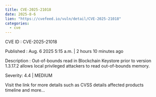 ```yaml
--- 
title: CVE-2025-21018
date: 2025-8-6
lien: "https://cvefeed.io/vuln/detail/CVE-2025-21018"
categories:
  - cve
---
```


CVE ID : CVE-2025-21018

Published :  Aug. 6
2025
5:15 a.m. | 2 hours
10 minutes ago

Description : Out-of-bounds read in Blockchain Keystore prior to version 1.3.17.2 allows local privileged attackers to read out-of-bounds memory.

Severity: 4.4 | MEDIUM

Visit the link for more details
such as CVSS details
affected products
timeline
and more...
